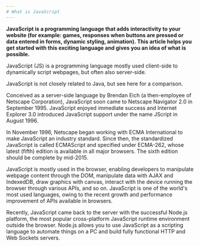 ```yaml
---
# What is JavaScript
---
```

**JavaScript is a programming language that adds interactivity to your website (for example: games, responses when buttons are pressed or data entered in forms, dynamic styling, animation). This article helps you get started with this exciting language and gives you an idea of what is possible.**

JavaScript (JS) is a programming language mostly used client-side to dynamically script webpages, but often also server-side.

JavaScript is not closely related to Java, but see here for a comparison.

Conceived as a server-side language by Brendan Eich (a then-employee of Netscape Corporation), JavaScript soon came to Netscape  Navigator 2.0 in September 1995. JavaScript enjoyed immediate success and Internet Explorer 3.0 introduced JavaScript support under the name JScript in August 1996.

In November 1996, Netscape began working with ECMA International to make JavaScript an industry standard. Since then, the standardized JavaScript is called ECMAScript and specified under ECMA-262, whose latest (fifth) edition is available in all major browsers. The sixth edition should be complete by mid-2015.

JavaScript is mostly used in the browser, enabling developers to manipulate webpage content through the DOM, manipulate data with AJAX and IndexedDB, draw graphics with canvas, interact with the device running the browser through various APIs, and so on. JavaScript is one of the world's most used languages, owing to the recent growth and performance improvement of APIs available in browsers.

Recently, JavaScript came back to the server with the successful Node.js platform, the most popular cross-platform JavaScript runtime environment outside the browser. Node.js allows you to use JavaScript as a scripting language to automate things on a PC and build fully functional HTTP and Web Sockets servers.
